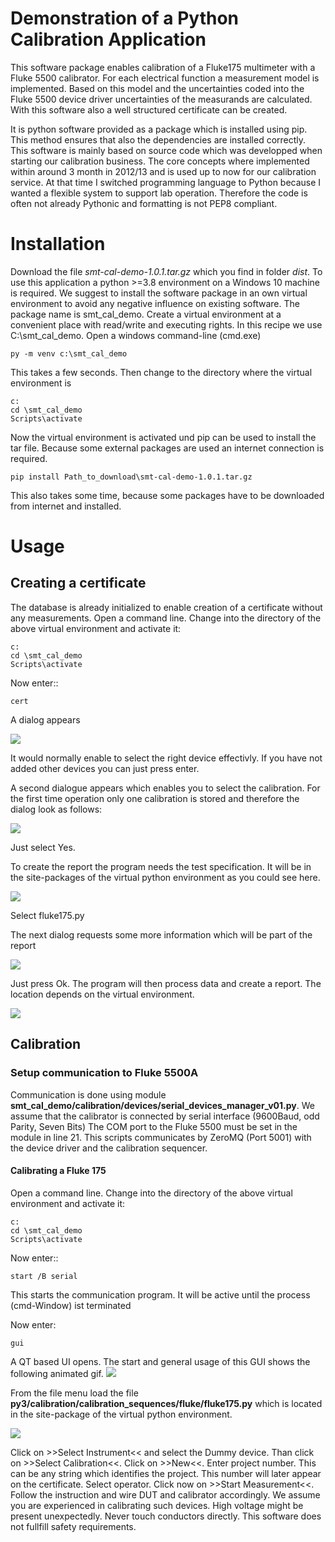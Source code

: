 # Demonstration of a Python Calibration Application

This software package enables calibration of a Fluke175 multimeter with a Fluke 5500 calibrator. For each electrical function a measurement model is implemented. Based on this model and the uncertainties coded into the Fluke 5500 device driver uncertainties of the measurands are calculated. With this software also a well structured certificate can be created.

It is python software provided as a package which is installed using pip. This method ensures that also the dependencies are installed correctly. This software is mainly based on source code which was developped when starting our calibration business. The core concepts where implemented within around 3 month in 2012/13 and is used up to now for our calibration service.
At that time I switched programming language to Python because I wanted a flexible system to support lab operation. Therefore the code is often not already Pythonic and formatting is not PEP8 compliant.

# Installation

Download the file _smt-cal-demo-1.0.1.tar.gz_ which you find in folder _dist_.
To use this application a python >=3.8 environment on a Windows 10 machine is required. We suggest to install the software package in an own virtual environment to avoid any negative influence on existing software. The package name is smt_cal_demo.
Create a virtual environment at a convenient place with read/write and executing rights. In this recipe we use C:\smt_cal_demo. Open a windows command-line (cmd.exe)
```
py -m venv c:\smt_cal_demo
```
This takes a few seconds. Then change to the directory where the virtual environment is
```
c:
cd \smt_cal_demo
Scripts\activate
```

Now the virtual environment is activated und pip can be used to install the tar file. Because some external packages are used an internet connection is required.
```
pip install Path_to_download\smt-cal-demo-1.0.1.tar.gz
```
This also takes some time, because some packages have to be downloaded from internet and installed.

# Usage

## Creating a certificate

The database is already initialized to enable creation of a certificate without any measurements.
Open a command line. Change into the directory of the above virtual environment and activate it:
```
c:
cd \smt_cal_demo
Scripts\activate
```
Now enter::
```
cert
```
A dialog appears

![](smt_cal_demo/images/200827_msc_01_Select_calibration1.png)

It would normally enable to select the right device effectivly. If you have not added other devices you can just press enter.

A second dialogue appears which enables you to select the calibration. For the first time operation only one calibration is stored and therefore the dialog look as follows:

![](smt_cal_demo/images/200827_msc_02%20Select%20calibration%202.png)

Just select Yes.

To create the report the program needs the test specification. It will be in the site-packages of the virtual python environment as you could see here.

![](smt_cal_demo/images/200827_msc_03%20Select%20specification.png)

Select fluke175.py

The next dialog requests some more information which will be part of the report

![](smt_cal_demo/images/200827_msc_04%20Certificate%20Additional%20Info.png)

Just press Ok. The program will then process data and create a report. The location depends on the virtual environment. 

![](smt_cal_demo/images/200827_msc_05%20report%20created.png)


## Calibration

### Setup communication to Fluke 5500A

Communication is done using module __smt_cal_demo/calibration/devices/serial_devices_manager_v01.py__.
We assume that the calibrator is connected by serial interface (9600Baud, odd Parity, Seven Bits)
The COM port to the Fluke 5500 must be set in the module in line 21.
This scripts communicates by ZeroMQ (Port 5001) with the device driver and the calibration sequencer.

#### Calibrating a Fluke 175

Open a command line. Change into the directory of the above virtual environment and activate it:
```
c:
cd \smt_cal_demo
Scripts\activate
```
Now enter::
```
start /B serial
```
This starts the communication program. It will be active until the process (cmd-Window) ist terminated

Now enter:
```
gui
```
A QT based UI opens.
The start and general usage of this GUI shows the following animated gif.
![](smt_cal_demo/images/200827_msc_20%20GUI%20usage.gif)

From the file menu load the file __py3/calibration/calibration_sequences/fluke/fluke175.py__
which is located in the site-package of the virtual python environment.

![](smt_cal_demo/images/200827_msc_08%20gui_select_sequence02.png)

Click on >>Select Instrument<< and select the Dummy device. Than click on >>Select Calibration<<. Click on >>New<<. Enter project number. This can be any string which identifies the project. This number will later appear on the certificate.
Select operator. Click now on >>Start Measurement<<.
Follow the instruction and wire DUT and calibrator accordingly. We assume you are experienced in calibrating such devices. High voltage might be present unexpectedly. Never touch conductors directly. This software does not fullfill safety requirements.